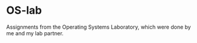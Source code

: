 # OS-lab
Assignments from the Operating Systems Laboratory, which were done by me and my lab partner.
